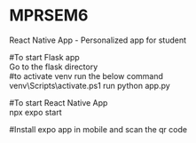 # MPRSEM6
React Native App - Personalized app for student

#To start Flask app <br />
Go to the flask directory  <br /> 
#to activate venv run the below command <br />
venv\Scripts\activate.ps1 
run python app.py <br />

#To start React Native App <br />
npx expo start <br />

#Install expo app in mobile and scan the qr code <br />
